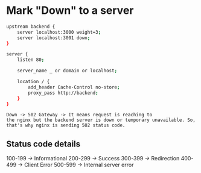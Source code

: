 # Mark "Down" to a server

```bash
upstream backend {
    server localhost:3000 weight=3;
    server localhost:3001 down;
}

server {
    listen 80;

    server_name _ or domain or localhost;

    location / {
        add_header Cache-Control no-store;
        proxy_pass http://backend;
    }
}
```

<code>Down -> 502 Gateway -> It means request is reaching to the nginx but the backend server is down or temporary unavailable. So, that's why nginx is sending 502 status code. </code>

## Status code details

100-199 -> Informational
200-299 -> Success
300-399 -> Redirection
400-499 -> Client Error
500-599 -> Internal server error
